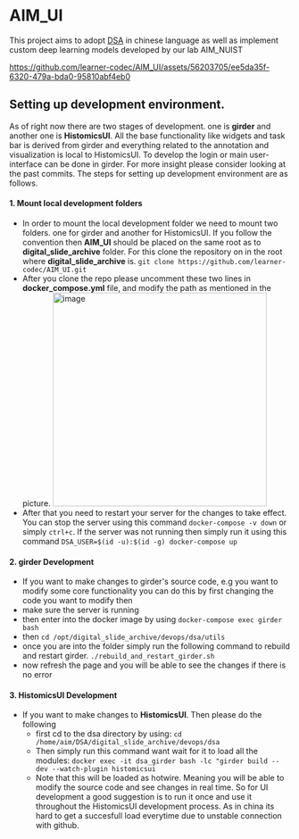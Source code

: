 # AIM_UI
This project aims to adopt [DSA](https://github.com/DigitalSlideArchive/digital_slide_archive) in chinese language as well as implement custom deep learning models developed by our lab AIM_NUIST


https://github.com/learner-codec/AIM_UI/assets/56203705/ee5da35f-6320-479a-bda0-95810abf4eb0


## Setting up development environment.
As of right now there are two stages of development. one is **girder** and another one is **HistomicsUI**. All the base functionality like widgets and task bar is derived from girder and everything related to the annotation and visualization is local to HistomicsUI. To develop the login or main user-interface can be done in girder. For more insight please consider looking at the past commits. The steps for setting up development environment are as follows.
#### 1. Mount local development folders
- In order to mount the local development folder we need to mount two folders. one for girder and another for HistomicsUI. If you follow the convention then **AIM_UI** should be placed on the same root as to **digital_slide_archive** folder. For this clone the repository on in the root where **digital_slide_archive** is. 
```git clone https://github.com/learner-codec/AIM_UI.git```
- After you clone the repo please uncomment these two lines in **docker_compose.yml** file, and modify the path as mentioned in the picture.
      <img width="383" alt="image" src="https://github.com/learner-codec/AIM_UI/assets/56203705/ed1bf722-88e0-40a4-9230-741dfb70d588">
- After that you need to restart your server for the changes to take effect. You can stop the server using this command ```docker-compose -v down``` or simply ```ctrl+c```. If the server was not running then simply run it using this command ```DSA_USER=$(id -u):$(id -g) docker-compose up```
#### 2. girder Development
- If you want to make changes to girder's source code, e.g you want to modify some core functionality you can do this by first changing the code you want to modify then
- make sure the server is running
- then enter into the docker image by using
  ```docker-compose exec girder bash```
- then ```cd /opt/digital_slide_archive/devops/dsa/utils```
- once you are into the folder simply run the following command to rebuild and restart girder.
  ```./rebuild_and_restart_girder.sh```
 - now refresh the page and you will be able to see the changes if there is no error

#### 3. HistomicsUI Development
- If you want to make changes to **HistomicsUI**. Then please do the following
  - first cd to the dsa directory by using:
    ```cd /home/aim/DSA/digital_slide_archive/devops/dsa```
  - Then simply run this command want wait for it to load all the modules:
    ```docker exec -it dsa_girder bash -lc "girder build --dev --watch-plugin histomicsui```
  - Note that this will be loaded as hotwire. Meaning you will be able to modify the source code and see changes in real time. So for UI development a good suggestion is to run it once and use it throughout the HistomicsUI development process. As in china its hard to get a succesfull load everytime due to unstable connection with github.
    
